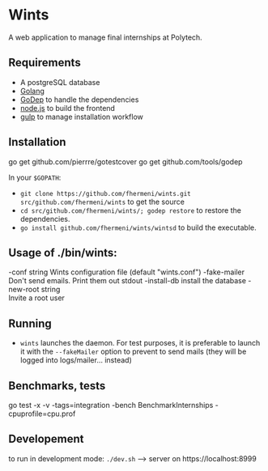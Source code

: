 # Wints

A web application to manage final internships at Polytech.

## Requirements

- A postgreSQL database
- [Golang](https://golang.org/)
- [GoDep](https://github.com/tools/godep) to handle the dependencies
- [node.js](https://nodejs.org) to build the frontend
- [gulp](http://gulpjs.com/) to manage installation workflow

## Installation

go get github.com/pierrre/gotestcover
go get github.com/tools/godep
	
In your `$GOPATH`:

- `git clone https://github.com/fhermeni/wints.git src/github.com/fhermeni/wints` to get the source
- `cd src/github.com/fhermeni/wints/; godep restore` to restore the dependencies.
- `go install github.com/fhermeni/wints/wintsd` to build the executable.

## Usage of ./bin/wints:
  -conf string
        Wints configuration file (default "wints.conf")
  -fake-mailer
        Don't send emails. Print them out stdout
  -install-db
        install the database
  -new-root string             
        Invite a root user

## Running
- `wints` launches the daemon. For test purposes, it is preferable to launch it with the `--fakeMailer` option to prevent to send mails (they will be logged into logs/mailer... instead)

## Benchmarks, tests

go test -x -v -tags=integration -bench BenchmarkInternships -cpuprofile=cpu.prof


## Developement

to run in development mode: `./dev.sh` --> server on https://localhost:8999
